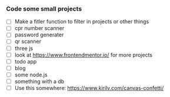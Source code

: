 ### Code some small projects
- [ ] Make a fitler function to filter in projects or other things
- [ ] cpr number scanner
- [ ] password generater
- [ ] qr scanner
- [ ] three js
- [ ] look at https://www.frontendmentor.io/ for more projects
- [ ] todo app
- [ ] blog
- [ ] some node.js
- [ ] something with a db
- [ ] Use this somewhere: https://www.kirilv.com/canvas-confetti/